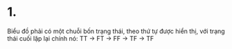 # 1.  
Biểu đồ phải có một chuỗi bốn trạng thái, theo thứ tự được hiển thị, với trạng thái cuối
lặp lại chính nó: TT -> FT -> FF -> TF -> TF